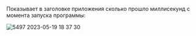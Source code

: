 Показывает в заголовке приложения сколько прошло миллисекунд с момента запуска программы:

![5497 2023-05-19 18 37 30](https://github.com/DaniilSob2004/TimeOpenProgram/assets/106149184/8a443d5d-3793-496f-812e-27930b68b34e)
